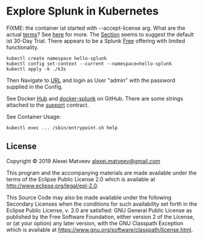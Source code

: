 # Explore Splunk in Kubernetes

FIXME: the container ist started with --accept-license arg. What are
the actual
[terms](https://www.splunk.com/en_us/legal/splunk-software-license-agreement.html)?
See
[here](https://splunk.github.io/docker-splunk/advanced/LICENSE_INSTALL.html)
for more. The
[Section](https://splunk.github.io/docker-splunk/advanced/LICENSE_INSTALL.html#splunk-free-license)
seems to suggest the default ist 30-Day Trial.  There appears to be a
Splunk
[Free](https://docs.splunk.com/Documentation/Splunk/7.3.3/Admin/MoreaboutSplunkFree)
offering with limited functionality.

    kubectl create namespace hello-splunk
    kubectl config set-context --current --namespace=hello-splunk
    kubectl apply -k ./k3s

Then  Navigate to  [URL](http://splunk.localhost)  and  login as  User
"admin" with the password supplied in the Config.

See Docker [Hub](https://hub.docker.com/r/splunk/splunk) and
[docker-splunk](https://github.com/splunk/docker-splunk) on GitHub.
There are some strings attached to the
[support](https://splunk.github.io/docker-splunk/SUPPORT.html)
contract.

See Container Usage:

    kubectl exec ... /sbin/entrypoint.sh help

## License

Copyright © 2019 Alexei Matveev <alexei.matveev@gmail.com>

This program and the accompanying materials are made available under the
terms of the Eclipse Public License 2.0 which is available at
http://www.eclipse.org/legal/epl-2.0.

This Source Code may also be made available under the following Secondary
Licenses when the conditions for such availability set forth in the Eclipse
Public License, v. 2.0 are satisfied: GNU General Public License as published by
the Free Software Foundation, either version 2 of the License, or (at your
option) any later version, with the GNU Classpath Exception which is available
at https://www.gnu.org/software/classpath/license.html.
